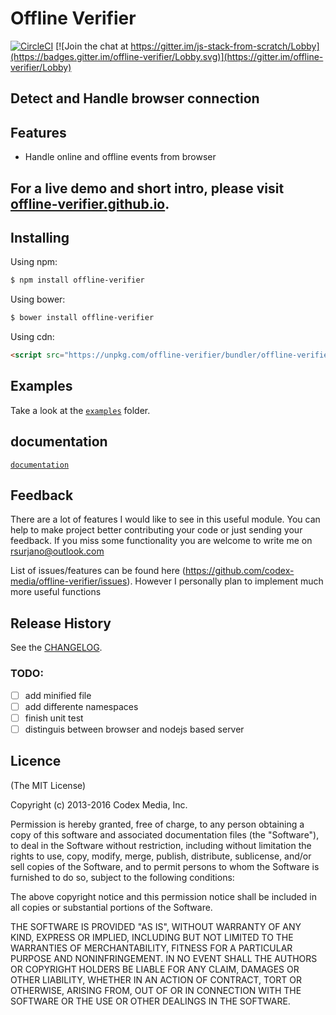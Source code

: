 # Offline Verifier 
[![CircleCI](https://circleci.com/gh/codex-media/offline-verifier/tree/master.svg?style=shield)](https://circleci.com/gh/codex-media/offline-verifier/tree/master) [![Join the chat at https://gitter.im/js-stack-from-scratch/Lobby](https://badges.gitter.im/offline-verifier/Lobby.svg)](https://gitter.im/offline-verifier/Lobby)

## Detect and Handle browser connection

## Features

- Handle online and offline events from browser

## For a live demo and short intro, please visit [offline-verifier.github.io](http://offline-verifier.github.io).

## Installing

Using npm:

```bash
$ npm install offline-verifier
```

Using bower:

```bash
$ bower install offline-verifier
```

Using cdn:

```html
<script src="https://unpkg.com/offline-verifier/bundler/offline-verifier.umd.js"></script>
```

## Examples

Take a look at the [`examples`](https://github.com/codex-media/offline-verifier/tree/master/examples) folder.

## documentation

[`documentation`](https://github.com/codex-media/offline-verifier/tree/master/docs)

## Feedback
There are a lot of features I would like to see in this useful module. You can help to make project better contributing your code or just sending your feedback. If you miss some functionality you are welcome to write me on rsurjano@outlook.com

List of issues/features can be found here (https://github.com/codex-media/offline-verifier/issues). However I personally plan to implement much more useful functions

## Release History

See the [CHANGELOG](CHANGELOG.md).

### TODO:

- [ ] add minified file
- [ ] add differente namespaces
- [ ] finish unit test
- [ ] distinguis between browser and nodejs based server

## Licence

(The MIT License)

Copyright (c) 2013-2016 Codex Media, Inc.

Permission is hereby granted, free of charge, to any person obtaining a copy of this software and associated documentation files (the "Software"), to deal in the Software without restriction, including without limitation the rights to use, copy, modify, merge, publish, distribute, sublicense, and/or sell copies of the Software, and to permit persons to whom the Software is furnished to do so, subject to the following conditions:

The above copyright notice and this permission notice shall be included in all copies or substantial portions of the Software.

THE SOFTWARE IS PROVIDED "AS IS", WITHOUT WARRANTY OF ANY KIND, EXPRESS OR IMPLIED, INCLUDING BUT NOT LIMITED TO THE WARRANTIES OF MERCHANTABILITY, FITNESS FOR A PARTICULAR PURPOSE AND NONINFRINGEMENT. IN NO EVENT SHALL THE AUTHORS OR COPYRIGHT HOLDERS BE LIABLE FOR ANY CLAIM, DAMAGES OR OTHER LIABILITY, WHETHER IN AN ACTION OF CONTRACT, TORT OR OTHERWISE, ARISING FROM, OUT OF OR IN CONNECTION WITH THE SOFTWARE OR THE USE OR OTHER DEALINGS IN THE SOFTWARE.
